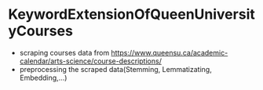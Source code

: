 # KeywordExtensionOfQueenUniversityCourses
- scraping courses data from https://www.queensu.ca/academic-calendar/arts-science/course-descriptions/
- preprocessing the scraped data(Stemming, Lemmatizating, Embedding,...)
